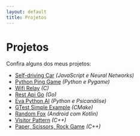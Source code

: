 ```yaml
---
layout: default
title: Projetos
---
```


# Projetos

Confira alguns dos meus projetos:

- [Self-driving Car](https://github.com/dionisioedu/Self-driving-car) *(JavaScript e Neural Networks)*
- [Python Ping Game](https://github.com/dionisioedu/pythonpinggame) *(Python e Pygame)*
- [Wifi Relay](https://github.com/dionisioedu/wifi_relay) *(C)*
- [Rest Api Go](https://github.com/dionisioedu/rest-api-go) *(Go)*
- [Eva Python AI](https://github.com/dionisioedu/eva-python-ia) *(Python e Psicanálise)*
- [GTest Simple Example](https://github.com/dionisioedu/gtest_simple) *(CMake)*
- [Random Fox](https://github.com/dionisioedu/RandomFox) *(Android com Kotlin)*
- [Visitor Pattern](https://github.com/dionisioedu/VisitorPattern) *(C++)*
- [Paper, Scissors, Rock Game](https://github.com/dionisioedu/PaperScissorsRock) *(C++)*
